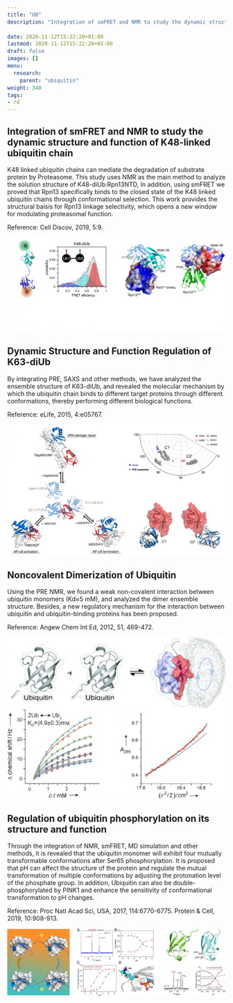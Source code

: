```yaml
---
title: "UB"
description: "Integration of smFRET and NMR to study the dynamic structure and function of K48-linked ubiquitin chain"

date: 2020-11-12T15:22:20+01:00
lastmod: 2020-11-12T15:22:20+01:00
draft: false
images: []
menu: 
  research:
    parent: "ubiquitin"
weight: 340
tags:
- rd
---
```




## Integration of smFRET and NMR to study the dynamic structure and function of K48-linked ubiquitin chain

K48 linked ubiquitin chains can mediate the degradation of substrate protein by Proteasome. This study uses NMR as the main method to analyze the solution structure of K48-diUb:Rpn13NTD, In addition, using smFRET we proved that Rpn13 specifically binds to the closed state of the K48 linked ubiquitin chains through conformational selection. This work provides the structural baisis for Rpn13 linkage selectivity, which opens a new window for modulating proteasomal function.

Reference: Cell Discov, 2019, 5:9.

<!--more-->

![ub4](https://raw.githubusercontent.com/DF-Master/yidapicbed/main/markdown/20210902112907.jpg)

## Dynamic Structure and Function Regulation of K63-diUb

By integrating PRE, SAXS and other methods, we have analyzed the ensemble structure of K63-diUb, and revealed the molecular mechanism by which the ubiquitin chain binds to different target proteins through different conformations, thereby performing different biological functions.

Reference: eLife, 2015, 4:e05767.

![ub2](https://raw.githubusercontent.com/DF-Master/yidapicbed/main/markdown/20210902112941.jpg)

## Noncovalent Dimerization of Ubiquitin

Using the PRE NMR, we found a weak non-covalent interaction between ubiquitin monomers (Kd≈5 mM), and analyzed the dimer ensemble structure. Besides, a new regulatory mechanism for the interaction between ubiquitin and ubiquitin-binding proteins has been proposed.

Reference: Angew Chem Int Ed, 2012, 51, 469-472.

![ub1](https://raw.githubusercontent.com/DF-Master/yidapicbed/main/markdown/20210902113024.png)

## Regulation of ubiquitin phosphorylation on its structure and function

Through the integration of NMR, smFRET, MD simulation and other methods, it is revealed that the ubiquitin monomer will exhibit four mutually transformable conformations after Ser65 phosphorylation. It is proposed that pH can affect the structure of the protein and regulate the mutual transformation of multiple conformations by adjusting the protonation level of the phosphate group. In addition, Ubiquitin can also be double-phosphorylated by PINK1 and enhance the sensitivity of conformational transformation to pH changes.

Reference: Proc Natl Acad Sci, USA, 2017, 114:6770-6775. 
                  Protein & Cell, 2019, 10:908-913.

![ub3](https://raw.githubusercontent.com/DF-Master/yidapicbed/main/markdown/20210902113031.jpg)
